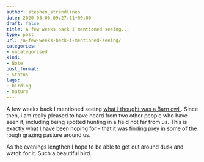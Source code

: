 ```yaml
---
author: stephen_strandlines
date: 2020-03-06 09:27:11+00:00
draft: false
title: A few weeks back I mentioned seeing...
type: post
url: /a-few-weeks-back-i-mentioned-seeing/
categories:
- uncategorised
kind:
- Note
post_format:
- Status
tags:
- birding
- nature
---
```


A few weeks back I mentioned seeing [what I thought was a Barn owl ](https://strandlines.blog/90/). Since then, I am really pleased to have heard from two other people who have seen it, including being spotted hunting in a field not far from us. This is exactly what I have been hoping for - that it was finding prey in some of the rough grazing pasture around us.

As the evenings lengthen I hope to be able to get out around dusk and watch for it. Such a beautiful bird.
